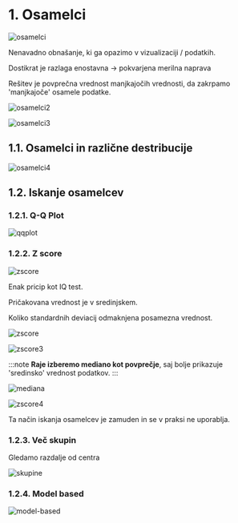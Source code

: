 # 1. Osamelci

![osamelci](/img/PR/4/osamelci.jpg)

Nenavadno obnašanje, ki ga opazimo v vizualizaciji / podatkih.

Dostikrat je razlaga enostavna -> pokvarjena merilna naprava

Rešitev je povprečna vrednost manjkajočih vrednosti, da zakrpamo 'manjkajoče' osamele podatke.

![osamelci2](/img/PR/4/osamelci2.jpg)

![osamelci3](/img/PR/4/osamelci3.jpg)

## 1.1. Osamelci in različne destribucije

![osamelci4](/img/PR/4/osamelci4.jpg)

## 1.2. Iskanje osamelcev

### 1.2.1. Q-Q Plot

![qqplot](/img/PR/4/qqplot.jpg)

### 1.2.2. Z score

![zscore](/img/PR/4/zscore.jpg)

Enak pricip kot IQ test.

Pričakovana vrednost je v sredinjskem.

Koliko standardnih deviacij odmaknjena posamezna vrednost.

![zscore](/img/PR/4/zscore2.jpg)

![zscore3](/img/PR/4/zscore3.jpg)

:::note
**Raje izberemo mediano kot povprečje**, saj bolje prikazuje 'sredinsko' vrednost podatkov.
:::

![mediana](/img/PR/4/mediana.jpg)

![zscore4](/img/PR/4/zscore4.jpg)

Ta način iskanja osamelcev je zamuden in se v praksi ne uporablja.

### 1.2.3. Več skupin

Gledamo razdalje od centra

![skupine](/img/PR/4/vecSkupin.jpg)

### 1.2.4. Model based

![model-based](/img/PR/4/model-based.jpg)
